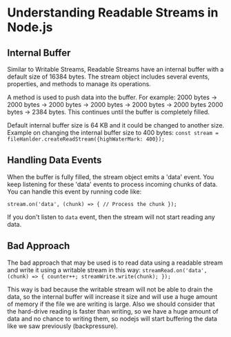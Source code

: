 # Understanding Readable Streams in Node.js

## Internal Buffer

Similar to Writable Streams, Readable Streams have an internal buffer with a default size of 16384 bytes. The stream object includes several events, properties, and methods to manage its operations.

A method is used to push data into the buffer. For example:
2000 bytes -> 2000 bytes -> 2000 bytes -> 2000 bytes -> 2000 bytes -> 2000 bytes 2000 bytes -> 2384 bytes.
This continues until the buffer is completely filled.

Default internal buffer size is 64 KB and it could be changed to another size.
Example on changing the internal buffer size to 400 bytes:
`const stream = fileHanlder.createReadStream({highWaterMark: 400});`

## Handling Data Events

When the buffer is fully filled, the stream object emits a 'data' event.
You keep listening for these 'data' events to process incoming chunks of data.
You can handle this event by running code like:

`stream.on('data', (chunk) => {
    // Process the chunk
});`

If you don't listen to `data` event, then the stream will not start reading any data.

## Bad Approach

The bad approach that may be used is to read data using a readable stream and write it using a writable stream in this way:
`streamRead.on('data', (chunk) => {
    counter++;
    streamWrite.write(chunk);
});`

This way is bad because the writable stream will not be able to drain the data, so the internal buffer will increase it size and will use a huge amount of memory if the file we are writing is large.
Also we should consider that the hard-drive reading is faster than writing, so we have a huge amount of data and no chance to writing them, so nodejs will start buffering the data like we saw previously (backpressure).

